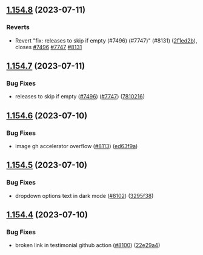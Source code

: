 ## [1.154.8](https://github.com/EddieHubCommunity/LinkFree/compare/v1.154.7...v1.154.8) (2023-07-11)


### Reverts

* Revert "fix: releases to skip if empty (#7496) (#7747)" (#8131) ([2f1ed2b](https://github.com/EddieHubCommunity/LinkFree/commit/2f1ed2badfdc9fdef40aaaa80825b6f1a4f6a662)), closes [#7496](https://github.com/EddieHubCommunity/LinkFree/issues/7496) [#7747](https://github.com/EddieHubCommunity/LinkFree/issues/7747) [#8131](https://github.com/EddieHubCommunity/LinkFree/issues/8131)



## [1.154.7](https://github.com/EddieHubCommunity/LinkFree/compare/v1.154.6...v1.154.7) (2023-07-11)


### Bug Fixes

* releases to skip if empty ([#7496](https://github.com/EddieHubCommunity/LinkFree/issues/7496)) ([#7747](https://github.com/EddieHubCommunity/LinkFree/issues/7747)) ([7810216](https://github.com/EddieHubCommunity/LinkFree/commit/781021620e5dfbd76db07debf664fbf0646c7ed7))



## [1.154.6](https://github.com/EddieHubCommunity/LinkFree/compare/v1.154.5...v1.154.6) (2023-07-10)


### Bug Fixes

* image gh accelerator overflow ([#8113](https://github.com/EddieHubCommunity/LinkFree/issues/8113)) ([ed63f9a](https://github.com/EddieHubCommunity/LinkFree/commit/ed63f9ac9dee059a5435028290d6d82c364a916c))



## [1.154.5](https://github.com/EddieHubCommunity/LinkFree/compare/v1.154.4...v1.154.5) (2023-07-10)


### Bug Fixes

* dropdown options text in dark mode ([#8102](https://github.com/EddieHubCommunity/LinkFree/issues/8102)) ([3295f38](https://github.com/EddieHubCommunity/LinkFree/commit/3295f3855f88e687b2c0d020a00904b4a38a637c))



## [1.154.4](https://github.com/EddieHubCommunity/LinkFree/compare/v1.154.3...v1.154.4) (2023-07-10)


### Bug Fixes

* broken link in testimonial github action ([#8100](https://github.com/EddieHubCommunity/LinkFree/issues/8100)) ([22e29a4](https://github.com/EddieHubCommunity/LinkFree/commit/22e29a46b5a1900be3008ab21408e6c56312970f))



